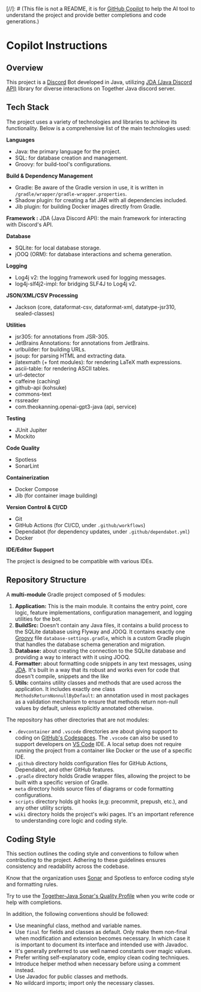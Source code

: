 [//]: # (This file is not a README, it is for [GitHub Copilot](https://docs.github.com/en/copilot/how-tos/configure-custom-instructions/add-repository-instructions) to help the AI tool to understand the project and provide better completions and code generations.)

# Copilot Instructions

## Overview
This project is a [Discord](https://discord.com/) Bot developed in Java, utilizing [JDA (Java Discord API)](https://jda.wiki/introduction/jda/) library for diverse interactions on Together Java discord server.

## Tech Stack

The project uses a variety of technologies and libraries to achieve its functionality. Below is a comprehensive list of the main technologies used:

**Languages** 
- Java: the primary language for the project.
- SQL: for database creation and management.
- Groovy: for build-tool's configurations.

**Build & Dependency Management**
- Gradle: Be aware of the Gradle version in use, it is written in `/gradle/wrapper/gradle-wrapper.properties`.
- Shadow plugin: for creating a fat JAR with all dependencies included.
- Jib plugin: for building Docker images directly from Gradle.

**Framework :** JDA (Java Discord API): the main framework for interacting with Discord's API.

**Database**
- SQLite: for local database storage.
- jOOQ (ORM): for database interactions and schema generation.

**Logging**
- Log4j v2: the logging framework used for logging messages.
- log4j-slf4j2-impl: for bridging SLF4J to Log4j v2.

**JSON/XML/CSV Processing**
- Jackson (core, dataformat-csv, dataformat-xml, datatype-jsr310, sealed-classes)

**Utilities**
- jsr305: for annotations from JSR-305.
- JetBrains Annotations: for annotations from JetBrains.
- urlbuilder: for building URLs.
- jsoup: for parsing HTML and extracting data.
- jlatexmath (+ font modules): for rendering LaTeX math expressions.
- ascii-table: for rendering ASCII tables.
- url-detector
- caffeine (caching)
- github-api (kohsuke)
- commons-text
- rssreader
- com.theokanning.openai-gpt3-java (api, service)

**Testing**
- JUnit Jupiter
- Mockito

**Code Quality**
- Spotless
- SonarLint

**Containerization**
- Docker Compose
- Jib (for container image building)

**Version Control & CI/CD**
- Git
- GitHub Actions (for CI/CD, under `.github/workflows`)
- Dependabot (for dependency updates, under `.github/dependabot.yml`)
- Docker

**IDE/Editor Support**

The project is designed to be compatible with various IDEs.

## Repository Structure

A **multi-module** Gradle project composed of 5 modules:

1. **Application:** This is the main module. It contains the entry point, core logic, feature implementations, configuration management, and logging utilities for the bot.
2. **BuildSrc:** Doesn't contain any Java files, it contains a build process to the SQLite database using Flyway and JOOQ. It contains exactly one [Groovy](https://groovy-lang.org/) file `database-settings.gradle`, which is a custom Gradle plugin that handles the database schema generation and migration.
3. **Database:** about creating the connection to the SQLite database and providing a way to interact with it using JOOQ.
4. **Formatter:** about formatting code snippets in any text messages, using [JDA](https://github.com/discord-jda/JDA?tab=readme-ov-file#jda-java-discord-api). It's built in a way that its robust and works even for code that doesn't compile, snippets and the like
5. **Utils:** contains utility classes and methods that are used across the application. It includes exactly one class `MethodsReturnNonnullByDefault`: an annotation used in most packages as a validation mechanism to ensure that methods return non-null values by default, unless explicitly annotated otherwise.

The repository has other directories that are not modules:

- `.devcontainer` and `.vscode` directories are about giving support to coding on [GitHub's Codespaces](https://github.com/features/codespaces). The `.vscode` can also be used to support developers on [VS Code](https://code.visualstudio.com/) IDE. A local setup does not require running the project from a container like Docker or the use of a specific IDE.
- `.github` directory holds configuration files for GitHub Actions, Dependabot, and other GitHub features.
- `.gradle` directory holds Gradle wrapper files, allowing the project to be built with a specific version of Gradle.
- `meta` directory holds source files of diagrams or code formatting configurations.
- `scripts` directory holds git hooks (e,g: precommit, prepush, etc.),  and any other utility scripts.
- `wiki` directory holds the project's wiki pages. It's an important reference to understanding core logic and coding style.

## Coding Style

This section outlines the coding style and conventions to follow when contributing to the project. Adhering to these guidelines ensures consistency and readability across the codebase.

Know that the organization uses [Sonar](https://sonarcloud.io/project/overview?id=Together-Java_TJ-Bot) and Spotless to enforce coding style and formatting rules. 

Try to use the [Together-Java Sonar's Quality Profile](https://sonarcloud.io/organizations/togetherjava/quality_profiles) when you write code or help with completions.

In addition, the following conventions should be followed:
- Use meaningful class, method and variable names.
- Use `final` for fields and classes as default. Only make them non-final when modification and extension becomes necessary. In which case it is important to document its interface and intended use with Javadoc.
- It's generally preferred to use well named constants over magic values.
- Prefer writing self-explanatory code, employ clean coding techniques. 
- Introduce helper method when necessary before using a comment instead.
- Use Javadoc for public classes and methods.
- No wildcard imports; import only the necessary classes.
